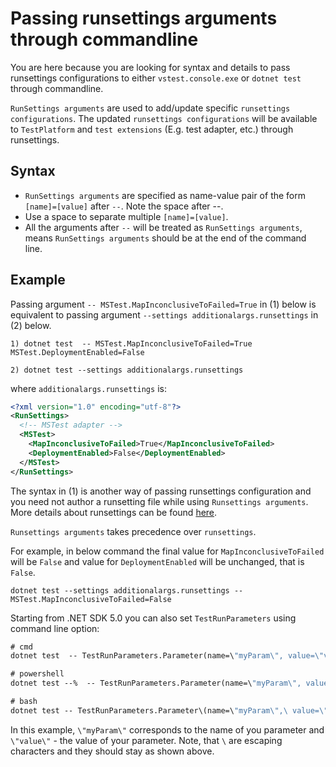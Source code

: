 # Passing runsettings arguments through commandline

You are here because you are looking for syntax and details to pass runsettings configurations to either `vstest.console.exe` or `dotnet test` through commandline.

`RunSettings arguments` are used to add/update specific `runsettings configurations`. The updated `runsettings configurations` will be available to `TestPlatform` and `test extensions` (E.g. test adapter, etc.) through runsettings.

## Syntax

* `RunSettings arguments` are specified as name-value pair of the form `[name]=[value]` after `--`. Note the space after --.
* Use a space to separate multiple `[name]=[value]`.
* All the arguments after `--` will be treated as `RunSettings arguments`, means `RunSettings arguments` should be at the end of the command line.

## Example

Passing argument `-- MSTest.MapInconclusiveToFailed=True` in (1) below is equivalent to passing argument
`--settings additionalargs.runsettings` in (2) below.

```shell
1) dotnet test  -- MSTest.MapInconclusiveToFailed=True MSTest.DeploymentEnabled=False
```

```shell
2) dotnet test --settings additionalargs.runsettings
```

where `additionalargs.runsettings` is:

```xml
<?xml version="1.0" encoding="utf-8"?>  
<RunSettings>  
  <!-- MSTest adapter -->  
  <MSTest>  
    <MapInconclusiveToFailed>True</MapInconclusiveToFailed>
    <DeploymentEnabled>False</DeploymentEnabled>
  </MSTest>   
</RunSettings> 
```

The syntax in (1) is another way of passing runsettings configuration and you need not author a runsetting file while using `Runsettings arguments`. More details about runsettings can be found [here](https://msdn.microsoft.com/library/jj635153.aspx).

`Runsettings arguments` takes precedence over `runsettings`.

For example, in below command the final value for `MapInconclusiveToFailed` will be `False` and value for `DeploymentEnabled` will be unchanged, that is `False`.

```shell
dotnet test --settings additionalargs.runsettings -- MSTest.MapInconclusiveToFailed=False
```

Starting from .NET SDK 5.0 you can also set `TestRunParameters` using command line option:

```cmd
# cmd
dotnet test  -- TestRunParameters.Parameter(name=\"myParam\", value=\"value\")

# powershell
dotnet test --%  -- TestRunParameters.Parameter(name=\"myParam\", value=\"value\") 

# bash
dotnet test -- TestRunParameters.Parameter\(name=\"myParam\",\ value=\"value\"\) 
```

In this example, `\"myParam\"` corresponds to the name of you parameter and `\"value\"` - the value of your parameter. Note, that `\` are escaping characters and they should stay as shown above.
